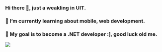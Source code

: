 ### Hi there 👋, just a weakling in UIT.

### 🔎 I’m currently learning about mobile, web development.
### 🎯 My goal is to become a .NET developer :], good luck old me.
![](https://komarev.com/ghpvc/?username=your-github-username&color=green)

<!--
**Tkhangds/Tkhangds** is a ✨ _special_ ✨ repository because its `README.md` (this file) appears on your GitHub profile.

Here are some ideas to get you started:

- 🔭 I’m currently working on ...
- 🌱 I’m currently learning ...
- 👯 I’m looking to collaborate on ...
- 🤔 I’m looking for help with ...
- 💬 Ask me about ...
- 📫 How to reach me: ...
- 😄 Pronouns: ...
- ⚡ Fun fact: ...
-->
